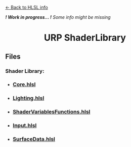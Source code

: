 [<- Back to HLSL info](../README.md)

***! Work in progress... !** Some info might be missing*
<h1 align="center">URP ShaderLibrary</h1>

## Files

### Shader Library:
- ### [Core.hlsl](./Files/Core.hlsl.md)
- ### [Lighting.hlsl](./Files/Lighting.hlsl.md)
- ### [ShaderVariablesFunctions.hlsl](./Files/ShaderVariablesFunctions.hlsl.md)
- ### [Input.hlsl](./Files/Input.hlsl.md)
- ### [SurfaceData.hlsl](./Files/SurfaceData.hlsl.md)
